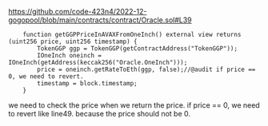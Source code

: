 https://github.com/code-423n4/2022-12-gogopool/blob/main/contracts/contract/Oracle.sol#L39 
```
	function getGGPPriceInAVAXFromOneInch() external view returns (uint256 price, uint256 timestamp) {
		TokenGGP ggp = TokenGGP(getContractAddress("TokenGGP"));
		IOneInch oneinch = IOneInch(getAddress(keccak256("Oracle.OneInch")));
		price = oneinch.getRateToEth(ggp, false);//@audit if price == 0, we need to revert.
		timestamp = block.timestamp;
	}
```
we need to check the price when we return the price.
if price == 0, we need to revert like line49.
because the price should not be 0.
